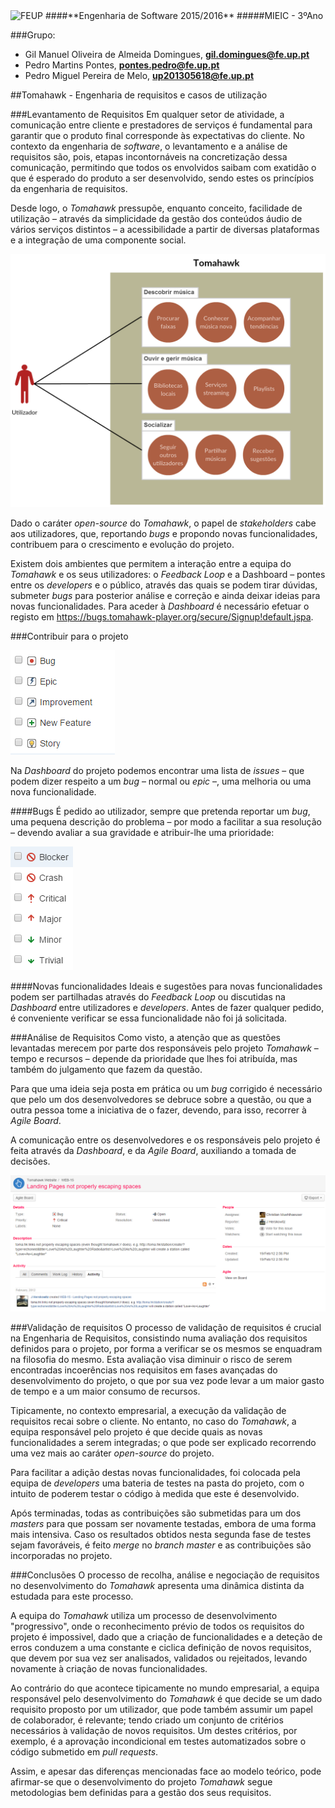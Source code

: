 <img src="https://encrypted-tbn2.gstatic.com/images?q=tbn:ANd9GcQ5v37xur40kL994HczH-li9mzyHP47jhvORpy-vNoHzatPjm11gSvwLVU" alt="FEUP">
####**Engenharia de Software 2015/2016**
#####MIEIC - 3ºAno

###Grupo:
- Gil Manuel Oliveira de Almeida Domingues, **gil.domingues@fe.up.pt** 
- Pedro Martins Pontes, **pontes.pedro@fe.up.pt**
- Pedro Miguel Pereira de Melo, **up201305618@fe.up.pt**

##Tomahawk - Engenharia de requisitos e casos de utilização

###Levantamento de Requisitos
Em qualquer setor de atividade, a comunicação entre cliente e prestadores de serviços é fundamental para garantir que o produto final corresponde às expectativas do cliente. No contexto da engenharia de *software*, o levantamento e a análise de requisitos são, pois, etapas incontornáveis na concretização dessa comunicação, permitindo que todos os envolvidos saibam com exatidão o que é esperado do produto a ser desenvolvido, sendo estes os princípios da engenharia de requisitos.

Desde logo, o *Tomahawk* pressupõe, enquanto conceito, facilidade de utilização – através da simplicidade da gestão dos conteúdos áudio de vários serviços distintos – a acessibilidade a partir de diversas plataformas e a integração de uma componente social.

<img src="https://github.com/pmpontes/tomahawk/blob/master/ESOF-docs/resources/use_cases.png?raw=true" alt="Diagrama de casos de utilização.">
 
Dado o caráter *open-source* do *Tomahawk*, o papel de *stakeholders* cabe aos utilizadores, que, reportando *bugs* e propondo novas funcionalidades, contribuem para o crescimento e evolução do projeto.

Existem dois ambientes que permitem a interação entre a equipa do *Tomahawk* e os seus utilizadores: o *Feedback Loop* e a Dashboard – pontes entre os *developers* e o público, através das quais se podem tirar dúvidas, submeter *bugs* para posterior análise e correção e ainda deixar ideias para novas funcionalidades. 
Para aceder à *Dashboard* é necessário efetuar o registo em https://bugs.tomahawk-player.org/secure/Signup!default.jspa.

###Contribuir para o projeto

<img src="https://github.com/pmpontes/tomahawk/blob/master/ESOF-docs/resources/issues.png?raw=true" alt="Issues da Dashboard.">
 
Na *Dashboard* do projeto podemos encontrar uma lista de *issues* – que podem dizer respeito a um *bug* – normal ou *epic* –, uma melhoria ou uma nova funcionalidade.

####Bugs
É pedido ao utilizador, sempre que pretenda reportar um *bug*, uma pequena descrição do problema – por modo a facilitar a sua resolução – devendo avaliar a sua gravidade e atribuir-lhe uma prioridade:

<img src="https://github.com/pmpontes/tomahawk/blob/master/ESOF-docs/resources/bug_types.png?raw=true" alt="Bugs e prioridades.">
 
####Novas funcionalidades
Ideais e sugestões para novas funcionalidades podem ser partilhadas através do *Feedback Loop* ou discutidas na *Dashboard* entre utilizadores e *developers*. Antes de fazer qualquer pedido, é conveniente verificar se essa funcionalidade não foi já solicitada.

###Análise de Requisitos
Como visto, a atenção que as questões levantadas merecem por parte dos responsáveis pelo projeto *Tomahawk* – tempo e recursos – depende da prioridade que lhes foi atribuída, mas também do julgamento que fazem da questão.

Para que uma ideia seja posta em prática ou um *bug* corrigido é necessário que pelo um dos desenvolvedores se debruce sobre a questão, ou que a outra pessoa tome a iniciativa de o fazer, devendo, para isso, recorrer à *Agile Board*.

A comunicação entre os desenvolvedores e os responsáveis pelo projeto é feita através da *Dashboard*, e da *Agile Board*, auxiliando a tomada de decisões.

<img src="https://github.com/pmpontes/tomahawk/blob/master/ESOF-docs/resources/dashboard.PNG?raw=true" alt="Dashboard.">

###Validação de requisitos
O processo de validação de requisitos é crucial na Engenharia de Requisitos, consistindo numa avaliação dos requisitos definidos para o projeto, por forma a verificar se os mesmos se enquadram na filosofia do mesmo. Esta avaliação visa diminuir o risco de serem encontradas incoerências nos requisitos em fases avançadas do desenvolvimento do projeto, o que por sua vez pode levar a um maior gasto de tempo e a um maior consumo de recursos. 

Tipicamente, no contexto empresarial, a execução da validação de requisitos recai sobre o cliente. No entanto, no caso do *Tomahawk*, a equipa responsável pelo projeto é que decide quais as novas funcionalidades a serem integradas; o que pode ser explicado recorrendo uma vez mais ao caráter *open-source* do projeto.

Para facilitar a adição destas novas funcionalidades, foi colocada pela equipa de *developers* uma bateria de testes na pasta do projeto, com o intuito de poderem testar o código à medida que este é desenvolvido.

Após terminadas, todas as contribuições são submetidas para um dos *masters* para que possam ser novamente testadas, embora de uma forma mais intensiva. Caso os resultados obtidos nesta segunda fase de testes sejam favoráveis, é feito *merge* no *branch master* e as contribuições são incorporadas no projeto.

###Conclusões
O processo de recolha, análise e negociação de requisitos no desenvolvimento do *Tomahawk* apresenta uma dinâmica distinta da estudada para este processo.

A equipa do *Tomahawk* utiliza um processo de desenvolvimento "progressivo", onde o reconhecimento prévio de todos os requisitos do projeto é impossivel, dado que a criação de funcionalidades e a deteção de erros conduzem a uma constante e ciclica definição de novos requisitos, que devem por sua vez ser analisados, validados ou rejeitados, levando novamente à criação de novas funcionalidades.

Ao contrário do que acontece tipicamente no mundo empresarial, a equipa responsável pelo desenvolvimento do *Tomahawk* é que decide se um dado requisito proposto por um utilizador, que pode também assumir um papel de colaborador, é relevante; tendo criado um conjunto de critérios necessários à validação de novos requisitos. Um destes critérios, por exemplo, é a aprovação incondicional em testes automatizados sobre o código submetido em *pull requests*. 

Assim, e apesar das diferenças mencionadas face ao modelo teórico, pode afirmar-se que o desenvolvimento do projeto *Tomahawk* segue metodologias bem definidas para a gestão dos seus requisitos.
